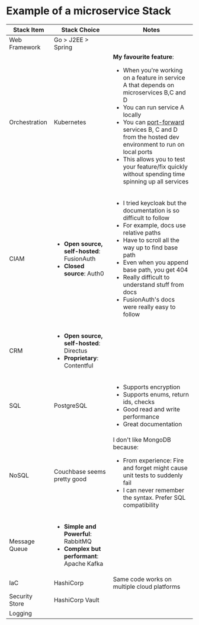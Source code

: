 # Example of a microservice Stack

| Stack Item     | Stack Choice                                                                                            | Notes                                                                                                                                                                                                                                                                                                                                                                                                                                                                                               |
| -------------- | ------------------------------------------------------------------------------------------------------- | --------------------------------------------------------------------------------------------------------------------------------------------------------------------------------------------------------------------------------------------------------------------------------------------------------------------------------------------------------------------------------------------------------------------------------------------------------------------------------------------------- |
| Web Framework  | Go > J2EE > Spring                                                                                      |                                                                                                                                                                                                                                                                                                                                                                                                                                                                                                     |
| Orchestration  | Kubernetes                                                                                              | **My favourite feature**: <ul> <li>When you're working on a feature in service A that depends on microservices B,C and D</li> <li>You can run service A locally</li> <li>You can [port-forward](https://kubernetes.io/docs/tasks/access-application-cluster/port-forward-access-application-cluster/) services B, C and D from the hosted dev environment to run on local ports</li> <li>This allows you to test your feature/fix quickly without spending time spinning up all services</li> </ul> |
| CIAM           | <ul> <li>**Open source, self-hosted**: FusionAuth</li> <li>**Closed source**: Auth0</li> </ul>          | <ul> <li> I tried keycloak but the documentation is so difficult to follow</li> <li> For example, docs use relative paths</li> <li> Have to scroll all the way up to find base path</li> <li> Even when you append base path, you get 404</li> <li> Really difficult to understand stuff from docs</li> <li> FusionAuth's docs were really easy to follow</li> </ul>                                                                                                                                |
| CRM            | <ul> <li>**Open source, self-hosted**: Directus</li> <li>**Proprietary**: Contentful</li> </ul>         |                                                                                                                                                                                                                                                                                                                                                                                                                                                                                                     |
| SQL            | PostgreSQL                                                                                              | <ul> <li> Supports encryption</li> <li> Supports enums, return ids, checks</li> <li> Good read and write performance</li> <li> Great documentation</li> </ul>                                                                                                                                                                                                                                                                                                                                       |
| NoSQL          | Couchbase seems pretty good                                                                             | I don't like MongoDB because: <ul> <li>From experience: Fire and forget might cause unit tests to suddenly fail</li> <li>I can never remember the syntax. Prefer SQL compatibility</li> </ul>                                                                                                                                                                                                                                                                                                       |
| Message Queue  | <ul> <li>**Simple and Powerful**: RabbitMQ</li> <li>**Complex but performant**: Apache Kafka</li> </ul> |                                                                                                                                                                                                                                                                                                                                                                                                                                                                                                     |
| IaC            | HashiCorp                                                                                               | Same code works on multiple cloud platforms                                                                                                                                                                                                                                                                                                                                                                                                                                                         |
| Security Store | HashiCorp Vault                                                                                         |                                                                                                                                                                                                                                                                                                                                                                                                                                                                                                     |
| Logging        |                                                                                                         |                                                                                                                                                                                                                                                                                                                                                                                                                                                                                                     |
